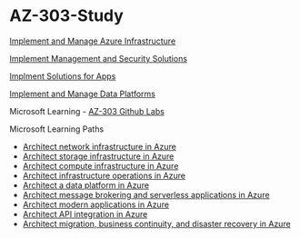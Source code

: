 # AZ-303-Study

[Implement and Manage Azure Infrastructure](https://github.com/markkerry/AZ-303-Study/tree/main/1-Implement-and-Manage-Azure-Infrastructure/notes.md)

[Implement Management and Security Solutions](https://github.com/markkerry/AZ-303-Study/tree/main/2-Implement-Management-and-Security-Solutions/notes.md)

[Implment Solutions for Apps](https://github.com/markkerry/AZ-303-Study/tree/main/3-Implement-Solutions-for-Apps/notes.md)

[Implement and Manage Data Platforms](https://github.com/markkerry/AZ-303-Study/tree/main/4-Implement-and-Manage-Data-Platforms/notes.md)

Microsoft Learning - [AZ-303 Github Labs](https://github.com/MicrosoftLearning/AZ-303-Microsoft-Azure-Architect-Technologies)

Microsoft Learning Paths

* [Architect network infrastructure in Azure](https://docs.microsoft.com/en-us/learn/paths/architect-network-infrastructure/)
* [Architect storage infrastructure in Azure](https://docs.microsoft.com/en-us/learn/paths/architect-storage-infrastructure/)
* [Architect compute infrastructure in Azure](https://docs.microsoft.com/en-us/learn/paths/architect-compute-infrastructure/)
* [Architect infrastructure operations in Azure](https://docs.microsoft.com/en-us/learn/paths/architect-infrastructure-operations/)
* [Architect a data platform in Azure](https://docs.microsoft.com/en-us/learn/paths/architect-data-platform/)
* [Architect message brokering and serverless applications in Azure](https://docs.microsoft.com/en-us/learn/paths/architect-messaging-serverless/)
* [Architect modern applications in Azure](https://docs.microsoft.com/en-us/learn/paths/architect-modern-apps/)
* [Architect API integration in Azure](https://docs.microsoft.com/en-us/learn/paths/architect-api-integration/)
* [Architect migration, business continuity, and disaster recovery in Azure](https://docs.microsoft.com/en-us/learn/paths/architect-migration-bcdr/)
